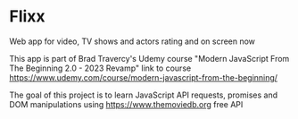 # Flixx
Web app for video, TV shows and actors rating and on screen now

This app is part of Brad Travercy's Udemy course "Modern JavaScript From The Beginning 2.0 - 2023 Revamp" link to course https://www.udemy.com/course/modern-javascript-from-the-beginning/

The goal of this project is to learn JavaScript API requests, promises and DOM manipulations using https://www.themoviedb.org free API
